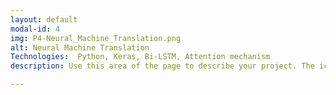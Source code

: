 ```yaml
---
layout: default
modal-id: 4
img: P4-Neural_Machine_Translation.png  
alt: Neural Machine Translation 
Technologies:  Python, Keras, Bi-LSTM, Attention mechanism
description: Use this area of the page to describe your project. The icon above is part of a free icon set by <a href="https://sellfy.com/p/8Q9P/jV3VZ/">Flat Icons</a>. On their website, you can download their free set with 16 icons, or you can purchase the entire set with 146 icons for only $12!

---
```

